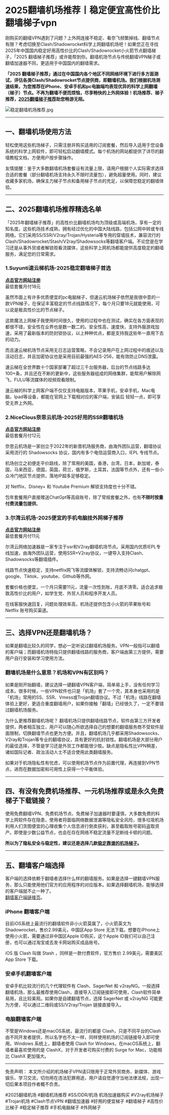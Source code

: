 # 2025翻墙机场推荐丨稳定便宜高性价比翻墙梯子vpn

刚购买的翻墙VPN遇到了问题？上外网连接不稳定、看奈飞频繁掉线、翻墙节点有限？考虑切换至Clash/Shadowrocket科学上网翻墙机场吧！如果您正在寻找2025年中国国内稳定好用高性价比的Clash/Shadowrocket小火箭节点翻墙梯子，「2025 翻墙梯子推荐」或许能帮到你。翻墙机场节点与传统翻墙VPN梯子或翻墙加速器不同，更适用于中国国内的翻墙需求。

**「2025 翻墙梯子推荐」通过在中国国内各个地区不同网络环境下进行多方面测试，评估各类Clash/Shadowrocket节点提供商，即翻墙机场。我们根据机场测速结果，为您推荐在iPhone、安卓手机和pc电脑端均表现优异的科学上网翻墙（梯子）节点。不再为翻墙不便而烦恼，尽享畅快的上外网体验！机场推荐、梯子推荐，[**2025翻墙梯子推荐**](https://gitlab.com/best_vpn1/SSR-V2Ray-Trojan)助您畅游无阻。**

![稳定翻墙机场推荐.jpg](https://www.cnvintage.org/assets/files/2025-02-25/1740481561-443596-image.png)

-----

## 一、翻墙机场使用方法

轻松使用这些机场梯子，只需注册并购买适用的订阅套餐，然后导入适用于您设备系统的科学上网软件，即可轻松启动翻墙模式。每个机场的网站都提供了详尽的翻墙教程文档，方便用户按步骤操作。  

友情提醒：鉴于大多数翻墙机场套餐设有流量上限，请用户根据个人实际需求选择合适的套餐（部分翻墙机场支持永久不限时流量包），避免超量使用。同时，建议收藏多家机场，确保主力梯子节点和备用梯子节点的充足，以保障您稳定的翻墙体验。

-----

## 二、2025翻墙机场推荐精选名单

「2025年翻墙梯子推荐」的高性价比翻墙机场均为顶级或高端机场，享有一定的知名度。这些机场技术成熟，拥有经过优化的中国大陆线路，包括公网中转或专线网络。它们采用SS/SSR/V2ray/Trojan/Hysteria等专用的穿墙技术，兼容流行的Clash/Shadowrocket/Stash/V2ray/Shadowsocks等翻墙客户端。不论您是在学习还是从事外贸或者解锁观看流媒体，这些科学上网机场都能提供高度稳定的翻墙服务，满足您的日常需求。 

### 1.Suyunti速云梯机场-2025稳定翻墙梯子首选

[**点击官方网站注册**](https://go.1vpn.cc/suyu)  
最低套餐月付18元

虽然市面上有许多优质便宜的pc电脑梯子，但速云机场梯子依然是我很中意的一款VPN梯子，在保证丰富稳定的节点线路情况下，每个月只要18元就能使用，可以说是极具性价比的节点梯子。

这款魔法上网梯子我使用时间很久，使用的过程中也在测试，确实在各方面表现的都很不错，安全性在业界也是数一数二的。安全性高，速度快，支持外服游戏加速，采用了最新版本的防封锁协议，以上种种优点，都是支持我这些年一直用下去的动力。

而且速云梯机场节点采用无日志运营策略，不会记录用户在上网过程中的痕迹以及活动日志，并且加密协议也是采用目前最强的AES-256，能有效防止DNS泄露。

速云梯在全世界数十个国家部署了超过三千台服务器，后台的节点线路多达100+条，并且还在不断的更新中，这些服务器组成的网络集群，能帮用户解除网飞，FULU等流媒体的视频观看限制。

速云梯的科学上网客户端不仅仅支持电脑版本，苹果手机，安卓手机，Mac电脑，Ipad等设备，都能在官网上下载相对应的客户端，安装后 轻轻一点，即可享受无界上外网。 

### 2.NiceClous奈思云机场-2025好用的SSR翻墙机场  
[**点击官方网站注册**](https://go.1vpn.cc/nisi)  
最低套餐月付12元  

奈思云机场是一家创立于2022年的新晋机场服务商，由海外团队运营，翻墙协议采用流行的 Shadowsocks 协议，国内有多个电信运营商入口，IEPL 专线节点。

机场创立之初便走平价路线，除了常用的美国，香港，台湾，日本，新加坡，泰国，马来西亚，德国，英国，荷兰，俄罗斯，土耳其，法国等节点外，还有一些小众冷门地区节点提供，落地IP超多足够稳定。

对 Netflix、Disney+ 和 Youtube Premium 解锁支持度也十分不错。

包年套餐用户直接赠送ChatGpt等高级账号，除了常规套餐之外，也有**不限时按量付费流量包提供**。

### 3.尔湾云机场-2025便宜的手机电脑挂外网梯子推荐
[**点击官方网站注册**](https://go.1vpn.cc/ewan)  
最低套餐月付11元  

尔湾云网络加速器是一家专注于ssr和V2ray翻墙机场节点。采用国内优质IEPL专线加速，由海外团队运营，使用SSR+V2ray协议，一键导入支持Clash、Shadowsocks等翻墙插件。

线路节点快速稳定，支持netflix网飞等流媒体解锁，支持流畅访问chatgpt、google、Tiktok、youtube、Github等外网。

套餐价格也便宜，一个月只需要11元，流量一次性到账，月底不清零。适合追求极致高性价比的用户，如学生党、外贸人员和程序开发人员。

在线客服快速回复，问题处理效率高，机场还提供包含小火箭的苹果账号和 Netflix 账号购买渠道。

-----

## 三、选择VPN还是翻墙机场？
如果是翻墙比较久的同学，想必一定听说过翻墙机场服务。VPN一般指可以翻墙的客户端；而翻墙机场特指只提供翻墙线路的服务商，客户端由第三方提供，需要用户自行安装和学习使用方法。

### 翻墙机场是什么意思？机场和VPN有区别吗？

如果是刚开始翻墙，建议选择一键翻墙VPN客户端，简单易上手，没有任何学习成本。很多时候，一些VPN软件也只是「机场」套了一个壳，其本身也采用的是「机场」常用的SS、SSR、Vmess或Trojan翻墙协议。不过「机场」线路在翻墙体验上更好，更适合重度翻墙用户，如果你接触「翻墙」已经很久了，一定不要错过翻墙机场服务。

为什么更推荐翻墙机场呢？ 翻墙机场只提供翻墙线路节点，软件由第三方开发者提供，两者相互独立，用户可以随心所欲选择自己的想要的翻墙服务商不受软件层面限制，切换翻墙节点也更为方便。并且，翻墙机场几乎都采用Shadowsocks、V2ray和Trojan等专业的翻墙协议，具有更好的抗封锁性。翻墙机场是大部分用户的最佳选择，不管是学习还是外贸工作都能很少胜。缺点是隐私性比VPN稍差，诸如国际记者、政治活动人士不适合使用此类翻墙服务。

如果对于机场隐私性有忧虑，可以使用机场节点作为前置代理，再连接到VPN节点，进而在数据加密和可用性上获得一个平衡体验。

-----

## 四、有没有免费机场推荐、一元机场推荐或是永久免费梯子下载链接？
使用免费翻墙VPN、免费机场节点、免费梯子加速器时要谨慎，大多数免费的科学上网软件存在隐患，使用者将面临网络数据泄漏等隐私安全风险，很多垃圾机场利用人们贪图便宜的心理收集个人信息进行倒卖获利，甚至截取账号密码盗取资产。即使是少数公益节点，也会在存在网络不稳定流量不足断线卡顿的问题。

**所以为了隐私安全与稳定性，建议还是选择几款[稳定靠谱的机场梯子](https://vpntuijian.com/)。**

-----

## 五、翻墙客户端选择

客户端的选择依赖于翻墙者选择什么样的翻墙服务。如果是选择一键翻墙VPN服务，那么只能使用他们官方的应用程序的对应版本。如果选择翻墙机场，能够选择的客户端就不止一种了。  
[翻墙客户端链接页](https://ihaoke.vip/download/)。

### iPhone 翻墙客户端

目前iOS系统上最流行的翻墙软件非小火箭莫属了，小火箭英文为 Shadowrocket，售价2.99美元，中国区App Store 无法下载。想要在iPhone上使用小火箭，需要通过非中国区Apple ID购买，这个Apple ID我们可以自己注册，也可以通过淘宝或去发卡网站购买成品账号。

iOS 版 Clash 叫做 Stash ，同样是一款付费软件，官方售价 2.99美元，需要美区 App Store 下载。 

### 安卓手机翻墙客户端

安卓手机比较流行的几个代理软件有 Clash、SagerNet 和 v2rayNG。一般选择翻墙机场，那么最推荐使用Clash，直接导入订阅链接即可使用，Clash软件简单易用，且比较美观。如果你是自建翻墙节点，选择 SagerNet 或 v2rayNG 可能更为方便，可以通过二维码或SS/V2ray/Trojan 链接直接导入。

### 电脑翻墙客户端

不管是Windows还是macOS系统，最流行的都是 Clash，只是不同平台的Clash由不同开发者提供，所以名字也不太一样，同样使用机场的订阅链接导入即可使用。Windows 系统上，翻墙者使用 Clash for Windows，在macOS系统上，翻墙者最喜欢使用的是 ClashX，对于开发者可购买付费的 Surge for Mac，功能相比 ClashX 更加强大。

-----

免责声明： 本文所介绍的机场梯子VPN请只限用于正常外贸商务、新媒体、游戏娱乐、学习交流，切勿用在违法犯罪用途，用户请自觉遵守当地法律法规，出现一切后果本项目作者概不负责。

#2025翻墙机场 #翻墙机场推荐 #SS/DDR/机场 机场加速器购买 #V2ray机场梯子 #Trojan机场 #Clash节点VPN  #翻墙加速器 #好用的便宜梯子 #翻墙梯子 #高性价比梯子 #稳定梯子推荐 #手机电脑梯子 #外网梯子 



